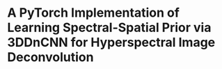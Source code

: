 # A PyTorch Implementation of Learning Spectral-Spatial Prior via 3DDnCNN for Hyperspectral Image Deconvolution
